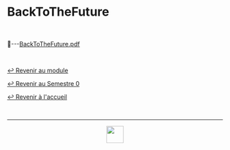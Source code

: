 # BackToTheFuture

<br>

📂---[BackToTheFuture.pdf](https://github.com/Studio-17/Epitech-Subjects/blob/main/Semester-0/B-MET-XXX/BackToTheFuture/BackToTheFuture.pdf)

<br>

[↩️ Revenir au module](https://github.com/Studio-17/Epitech-Subjects/tree/main/Semester-0/B-MET-XXX)

[↩️ Revenir au Semestre 0](https://github.com/Studio-17/Epitech-Subjects/tree/main/Semester-0)

[↩️ Revenir à l'accueil](https://github.com/Studio-17/Epitech-Subjects)

<br>

---

<div align="center">

<a href="https://github.com/Studio-17" target="_blank"><img src="https://github.com/Kaiwinta/Epitech-Subjects/blob/feat/Pge2028-first-year/assets/voc17.gif" width="40"></a>

</div>
